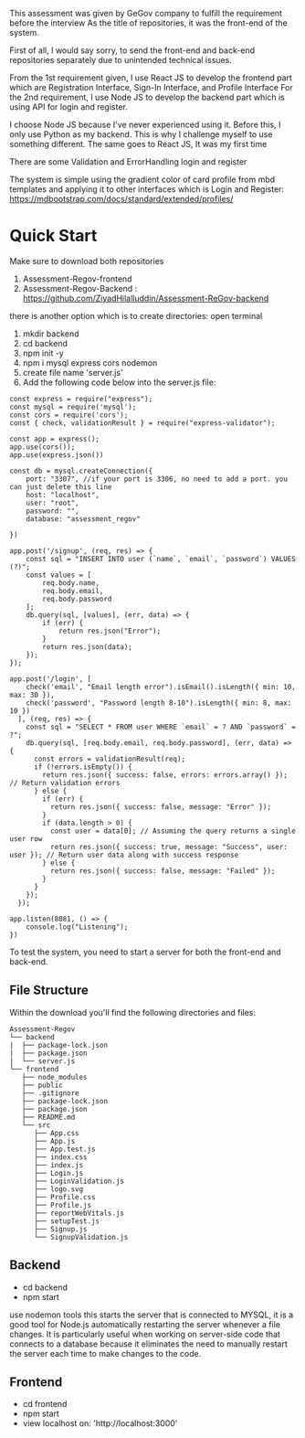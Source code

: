 This assessment was given by GeGov company to fulfill the requirement before the interview
As the title of repositories, it was the front-end of the system. 

First of all, I would say sorry, to send the front-end and back-end repositories separately due to unintended technical issues. 

From the 1st requirement given, I use React JS to develop the frontend part which are Registration Interface, Sign-In Interface, and Profile Interface
For the 2nd requirement, I use Node JS to develop the backend part which is using API for login and register. 

I choose Node JS because I've never experienced using it. Before this, I only use Python as my backend. This is why I challenge myself to use something different. 
The same goes to React JS, It was my first time

There are some Validation and ErrorHandling login and register

The system is simple using the gradient color of card profile from mbd templates and applying it to other interfaces which is Login and Register: https://mdbootstrap.com/docs/standard/extended/profiles/

# Quick Start
Make sure to download both repositories
1. Assessment-Regov-frontend
2. Assessment-Regov-Backend : https://github.com/ZiyadHilalluddin/Assessment-ReGov-backend

there is another option which is to create directories:
open terminal

1. mkdir backend
2. cd backend
3. npm init -y
4. npm i mysql express cors nodemon
5. create file name 'server.js'
6. Add the following code below into the server.js file:

```
const express = require("express");
const mysql = require('mysql');
const cors = require('cors');
const { check, validationResult } = require("express-validator");

const app = express();
app.use(cors());
app.use(express.json())

const db = mysql.createConnection({
    port: "3307", //if your port is 3306, no need to add a port. you can just delete this line 
    host: "localhost",
    user: "root",
    password: "",
    database: "assessment_regov"
    
})

app.post('/signup', (req, res) => {
    const sql = "INSERT INTO user (`name`, `email`, `password`) VALUES (?)";
    const values = [
        req.body.name,
        req.body.email,
        req.body.password
    ];
    db.query(sql, [values], (err, data) => {
        if (err) {
            return res.json("Error");
        }
        return res.json(data);
    });
});

app.post('/login', [
    check('email', "Email length error").isEmail().isLength({ min: 10, max: 30 }),
    check('password', "Password length 8-10").isLength({ min: 8, max: 10 })
  ], (req, res) => {
    const sql = "SELECT * FROM user WHERE `email` = ? AND `password` = ?";
    db.query(sql, [req.body.email, req.body.password], (err, data) => {
      const errors = validationResult(req);
      if (!errors.isEmpty()) {
        return res.json({ success: false, errors: errors.array() }); // Return validation errors
      } else {
        if (err) {
          return res.json({ success: false, message: "Error" });
        }
        if (data.length > 0) {
          const user = data[0]; // Assuming the query returns a single user row
          return res.json({ success: true, message: "Success", user: user }); // Return user data along with success response
        } else {
          return res.json({ success: false, message: "Failed" });
        }
      }
    });
  });
  
app.listen(8081, () => {
    console.log("Listening");
})
```
   
To test the system, you need to start a server for both the front-end and back-end. 

## File Structure
Within the download you'll find the following directories and files:

```
Assessment-Regov
└── backend
|  ├── package-lock.json
|  ├── package.json
|  └── server.js
└── frontend
   ├── node_modules
   ├── public
   ├── .gitignore
   ├── package-lock.json
   ├── package.json
   ├── README.md
   └── src
      ├── App.css
      ├── App.js
      ├── App.test.js
      ├── index.css
      ├── index.js
      ├── Login.js
      ├── LoginValidation.js
      ├── logo.svg
      ├── Profile.css
      ├── Profile.js
      ├── reportWebVitals.js
      ├── setupTest.js
      ├── Signup.js
      └── SignupValidation.js
```

## Backend 
- cd backend 
- npm start
  
use nodemon tools
this starts the server that is connected to MYSQL, it is a good tool for Node.js automatically restarting the server whenever a file changes. 
It is particularly useful when working on server-side code that connects to a database because it eliminates the need to manually restart the server each time to make changes to the code. 

## Frontend 
- cd frontend
- npm start
- view localhost on: 'http://localhost:3000'

